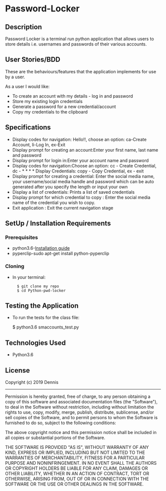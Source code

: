 # Password-Locker

## Description
Password Locker is a terminal run python application that allows users to store details i.e. usernames and passwords of their various accounts.

## User Stories/BDD
These are the behaviours/features that the application implements for use by a user.

As a user I would like:
* To create an account with my details - log in and password
* Store my existing login credentials
* Generate a password for a new credential/account
* Copy my credentials to the clipboard

## Specifications
* Display codes for navigation:  Hello!!, choose an option: ca-Create Account, li-Log In, ex-Exit 
* Display prompt for creating an account:Enter your first name, last name and password
* Display prompt for login in:Enter your account name and password
* Display codes for navigation:Choose an option: cc - Create Credential, dc - * * * * Display Credentials: copy - Copy Credential, ex - exit
* Display prompt for creating a credential: Enter the social media name, your username/social media handle and password which can be auto generated after you specify the length or input your own 
* Display a list of credentials: Prints a list of saved credentials
* Display prompt for which credential to copy : Enter the social media name of the credential you wish to copy.
* Exit application : Exit the current navigation stage

## SetUp / Installation Requirements
### Prerequisites
* python3.6-[Installation guide](https://realpython.com/installing-python/)
* pyperclip-sudo apt-get install python-pyperclip

### Cloning
* In your terminal:

        $ git clone my repo
        $ cd Python-pwd-locker

## Testing the Application
* To run the tests for the class file:

    $ python3.6 smaccounts_test.py

## Technologies Used
* Python3.6

## License

Copyright (c) 2019 Dennis

------------

Permission is hereby granted, free of charge, to any person obtaining a copy of this software and associated documentation files (the "Software"), to deal in the Software without restriction, including without limitation the rights to use, copy, modify, merge, publish, distribute, sublicense, and/or sell copies of the Software, and to permit persons to whom the Software is furnished to do so, subject to the following conditions:

The above copyright notice and this permission notice shall be included in all copies or substantial portions of the Software.

THE SOFTWARE IS PROVIDED "AS IS", WITHOUT WARRANTY OF ANY KIND, EXPRESS OR IMPLIED, INCLUDING BUT NOT LIMITED TO THE WARRANTIES OF MERCHANTABILITY, FITNESS FOR A PARTICULAR PURPOSE AND NONINFRINGEMENT. IN NO EVENT SHALL THE AUTHORS OR COPYRIGHT HOLDERS BE LIABLE FOR ANY CLAIM, DAMAGES OR OTHER LIABILITY, WHETHER IN AN ACTION OF CONTRACT, TORT OR OTHERWISE, ARISING FROM, OUT OF OR IN CONNECTION WITH THE SOFTWARE OR THE USE OR OTHER DEALINGS IN THE SOFTWARE.

